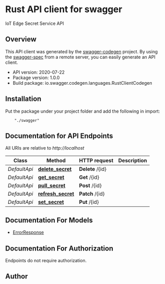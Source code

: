 # Rust API client for swagger

IoT Edge Secret Service API

## Overview
This API client was generated by the [swagger-codegen](https://github.com/swagger-api/swagger-codegen) project.  By using the [swagger-spec](https://github.com/swagger-api/swagger-spec) from a remote server, you can easily generate an API client.

- API version: 2020-07-22
- Package version: 1.0.0
- Build package: io.swagger.codegen.languages.RustClientCodegen

## Installation
Put the package under your project folder and add the following in import:
```
    "./swagger"
```

## Documentation for API Endpoints

All URIs are relative to *http://localhost*

Class | Method | HTTP request | Description
------------ | ------------- | ------------- | -------------
*DefaultApi* | [**delete_secret**](docs/DefaultApi.md#delete_secret) | **Delete** /{id} | 
*DefaultApi* | [**get_secret**](docs/DefaultApi.md#get_secret) | **Get** /{id} | 
*DefaultApi* | [**pull_secret**](docs/DefaultApi.md#pull_secret) | **Post** /{id} | 
*DefaultApi* | [**refresh_secret**](docs/DefaultApi.md#refresh_secret) | **Patch** /{id} | 
*DefaultApi* | [**set_secret**](docs/DefaultApi.md#set_secret) | **Put** /{id} | 


## Documentation For Models

 - [ErrorResponse](docs/ErrorResponse.md)


## Documentation For Authorization
 Endpoints do not require authorization.


## Author



